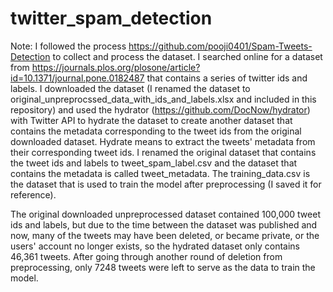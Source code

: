 # twitter_spam_detection

Note: I followed the process https://github.com/pooji0401/Spam-Tweets-Detection to collect and process the dataset. I searched online for a dataset from https://journals.plos.org/plosone/article?id=10.1371/journal.pone.0182487 that contains a series of twitter ids and labels. I downloaded the dataset (I renamed the dataset to original_unpreprocssed_data_with_ids_and_labels.xlsx and included in this repository) and used the hydrator (https://github.com/DocNow/hydrator) with Twitter API to hydrate the dataset to create another dataset that contains the metadata corresponding to the tweet ids from the original downloaded dataset. Hydrate means to extract the tweets' metadata from their corresponding tweet ids. I renamed the original dataset that contains the tweet ids and labels to tweet_spam_label.csv and the dataset that contains the metadata is called tweet_metadata. The training_data.csv is the dataset that is used to train the model after preprocessing (I saved it for reference).

The original downloaded unpreprocessed dataset contained 100,000 tweet ids and labels, but due to the time between the dataset was published and now, many of the tweets may have been deleted, or became private, or the users' account no longer exists, so the hydrated dataset only contains 46,361 tweets. After going through another round of deletion from preprocessing, only 7248 tweets were left to serve as the data to train the model.
